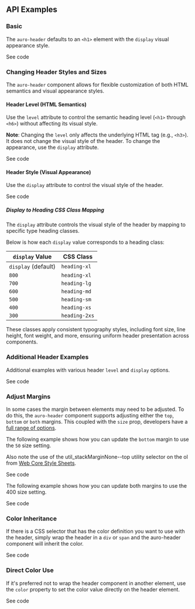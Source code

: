 <!-- AURO-GENERATED-CONTENT:START (FILE:src=../docs/api.md) -->
<!-- AURO-GENERATED-CONTENT:END -->

## API Examples

### Basic

The `auro-header` defaults to an `<h1>` element with the `display` visual appearance style.

<div class="exampleWrapper">
  <!-- AURO-GENERATED-CONTENT:START (FILE:src=../apiExamples/basic.html) -->
  <!-- AURO-GENERATED-CONTENT:END -->
</div>
<auro-accordion alignRight>
  <span slot="trigger">See code</span>

<!-- AURO-GENERATED-CONTENT:START (CODE:src=../apiExamples/basic.html) -->
<!-- AURO-GENERATED-CONTENT:END -->

</auro-accordion>

### Changing Header Styles and Sizes

The `auro-header` component allows for flexible customization of both HTML semantics and visual appearance styles.

#### Header Level (HTML Semantics)

Use the `level` attribute to control the semantic heading level (`<h1>` through `<h6>`) without affecting its visual style.

**Note**: Changing the `level` only affects the underlying HTML tag (e.g., `<h3>`). It does not change the visual style of the header. To change the appearance, use the `display` attribute.

<div class="exampleWrapper">
  <!-- AURO-GENERATED-CONTENT:START (FILE:src=../apiExamples/level.html) -->
  <!-- AURO-GENERATED-CONTENT:END -->
</div>
<auro-accordion alignRight>
  <span slot="trigger">See code</span>

<!-- AURO-GENERATED-CONTENT:START (CODE:src=../apiExamples/level.html) -->
<!-- AURO-GENERATED-CONTENT:END -->

</auro-accordion>

#### Header Style (Visual Appearance)

Use the `display` attribute to control the visual style of the header.

<div class="exampleWrapper">
  <!-- AURO-GENERATED-CONTENT:START (FILE:src=../apiExamples/display.html) -->
  <!-- AURO-GENERATED-CONTENT:END -->
</div>
<auro-accordion alignRight>
  <span slot="trigger">See code</span>

<!-- AURO-GENERATED-CONTENT:START (CODE:src=../apiExamples/display.html) -->
<!-- AURO-GENERATED-CONTENT:END -->

</auro-accordion>

##### Display to Heading CSS Class Mapping

The `display` attribute controls the visual style of the header by mapping to specific type heading classes.

Below is how each `display` value corresponds to a heading class:

| `display` Value | CSS Class     |
|-----------------|---------------|
| `display` (default)      | `heading-xl`  |
| `800`           | `heading-xl`  |
| `700`           | `heading-lg`  |
| `600`           | `heading-md`  |
| `500`           | `heading-sm`  |
| `400`           | `heading-xs`  |
| `300`           | `heading-2xs` |

These classes apply consistent typography styles, including font size, line height, font weight, and more, ensuring uniform header presentation across components.

### Additional Header Examples

Additional examples with various header `level` and `display` options.

<div class="exampleWrapper">
  <!-- AURO-GENERATED-CONTENT:START (FILE:src=../apiExamples/additionalExamples.html) -->
  <!-- AURO-GENERATED-CONTENT:END -->
</div>
<auro-accordion alignRight>
  <span slot="trigger">See code</span>

<!-- AURO-GENERATED-CONTENT:START (CODE:src=../apiExamples/additionalExamples.html) -->
<!-- AURO-GENERATED-CONTENT:END -->

</auro-accordion>

### Adjust Margins

In some cases the margin between elements may need to be adjusted. To do this, the `auro-header` component supports adjusting either the `top`, `bottom` or `both` margins. This coupled with the `size` prop, developers have a [full range of options](https://auro.alaskaair.com/components/auro/header/api).

The following example shows how you can update the `bottom` margin to use the `50` size setting.

Also note the use of the  util_stackMarginNone--top  utility selector on the ol from [Web Core Style Sheets](https://alaskaairlines.github.io/WebCoreStyleSheets/#utility-layout-mixin-auro_spacing).

<div class="exampleWrapper">
  <!-- AURO-GENERATED-CONTENT:START (FILE:src=../apiExamples/margins.html) -->
  <!-- AURO-GENERATED-CONTENT:END -->
</div>
<auro-accordion alignRight>
  <span slot="trigger">See code</span>

<!-- AURO-GENERATED-CONTENT:START (CODE:src=../apiExamples/margins.html) -->
<!-- AURO-GENERATED-CONTENT:END -->

</auro-accordion>

The following example shows how you can update both margins to use the 400 size setting.

<div class="exampleWrapper">
  <!-- AURO-GENERATED-CONTENT:START (FILE:src=../apiExamples/margins2.html) -->
  <!-- AURO-GENERATED-CONTENT:END -->
</div>
<auro-accordion alignRight>
  <span slot="trigger">See code</span>

<!-- AURO-GENERATED-CONTENT:START (CODE:src=../apiExamples/margins2.html) -->
<!-- AURO-GENERATED-CONTENT:END -->

</auro-accordion>

### Color Inheritance

If there is a CSS selector that has the color definition you want to use with the header, simply wrap the header in a `div` or `span` and the auro-header component will inherit the color.

<div class="exampleWrapper">
  <!-- AURO-GENERATED-CONTENT:START (FILE:src=../apiExamples/colorInheritance.html) -->
  <!-- AURO-GENERATED-CONTENT:END -->
</div>
<auro-accordion alignRight>
  <span slot="trigger">See code</span>

<!-- AURO-GENERATED-CONTENT:START (CODE:src=../apiExamples/colorInheritance.html) -->
<!-- AURO-GENERATED-CONTENT:END -->

</auro-accordion>

### Direct Color Use

If it's preferred not to wrap the header component in another element, use the `color` property to set the color value directly on the header element.

<div class="exampleWrapper">
  <!-- AURO-GENERATED-CONTENT:START (FILE:src=../apiExamples/directColor.html) -->
  <!-- AURO-GENERATED-CONTENT:END -->
</div>
<auro-accordion alignRight>
  <span slot="trigger">See code</span>

<!-- AURO-GENERATED-CONTENT:START (CODE:src=../apiExamples/directColor.html) -->
<!-- AURO-GENERATED-CONTENT:END -->

</auro-accordion>
